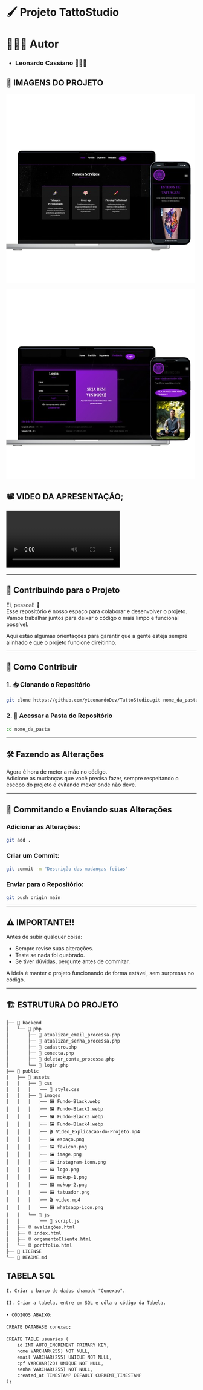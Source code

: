 # 🖌️ Projeto TattoStudio

# 🧑🏽‍💻 Autor

 - ### Leonardo Cassiano 🧑🏽‍💻

## 📸 IMAGENS DO PROJETO

![Imagem do Projeto](.../../public/assets/images/mokup-1.png)

![imagem do projeto2](.../../public/assets/images/mokup-2.png)

## 📽️ VIDEO DA APRESENTAÇÃO;

![Video de explicação](.../../public/assets/images/Video_Explicacao-do-Projeto.mp4)


---

## 🚀 Contribuindo para o Projeto

Ei, pessoal! 👋  
Esse repositório é nosso espaço para colaborar e desenvolver o projeto.  
Vamos trabalhar juntos para deixar o código o mais limpo e funcional possível.  

Aqui estão algumas orientações para garantir que a gente esteja sempre alinhado e que o projeto funcione direitinho.

---

## 🧭 Como Contribuir

### 1. 📥 Clonando o Repositório

```bash
git clone https://github.com/yLeonardoDev/TattoStudio.git nome_da_pasta
```

### 2. 📂 Acessar a Pasta do Repositório

```bash
cd nome_da_pasta
```

---

## 🛠️ Fazendo as Alterações

Agora é hora de meter a mão no código.  
Adicione as mudanças que você precisa fazer, sempre respeitando o escopo do projeto e evitando mexer onde não deve.

---

## 💾 Commitando e Enviando suas Alterações

### Adicionar as Alterações:

```bash
git add .
```

### Criar um Commit:

```bash
git commit -m "Descrição das mudanças feitas"
```

### Enviar para o Repositório:

```bash
git push origin main
```

---

## ⚠️ IMPORTANTE!!

Antes de subir qualquer coisa:

- Sempre revise suas alterações.  
- Teste se nada foi quebrado.  
- Se tiver dúvidas, pergunte antes de commitar.

A ideia é manter o projeto funcionando de forma estável, sem surpresas no código.

---

## 🏗️ ESTRUTURA DO PROJETO

```
├── 📁 backend
│   └── 📁 php
│       ├── 🐘 atualizar_email_processa.php
│       ├── 🐘 atualizar_senha_processa.php
│       ├── 🐘 cadastro.php
│       ├── 🐘 conecta.php
│       ├── 🐘 deletar_conta_processa.php
│       └── 🐘 login.php
├── 📁 public
│   ├── 📁 assets
│   │   ├── 📁 css
│   │   │   └── 🎨 style.css
│   │   ├── 📁 images
│   │   │   ├── 🖼️ Fundo-Black.webp
│   │   │   ├── 🖼️ Fundo-Black2.webp
│   │   │   ├── 🖼️ Fundo-Black3.webp
│   │   │   ├── 🖼️ Fundo-Black4.webp
│   │   │   ├── 🎬 Video_Explicacao-do-Projeto.mp4
│   │   │   ├── 🖼️ espaço.png
│   │   │   ├── 🖼️ favicon.png
│   │   │   ├── 🖼️ image.png
│   │   │   ├── 🖼️ instagram-icon.png
│   │   │   ├── 🖼️ logo.png
│   │   │   ├── 🖼️ mokup-1.png
│   │   │   ├── 🖼️ mokup-2.png
│   │   │   ├── 🖼️ tatuador.png
│   │   │   ├── 🎬 video.mp4
│   │   │   └── 🖼️ whatsapp-icon.png
│   │   └── 📁 js
│   │       └── 📄 script.js
│   ├── 🌐 avaliações.html
│   ├── 🌐 index.html
│   ├── 🌐 orçamentoCliente.html
│   └── 🌐 portfolio.html
├── 📄 LICENSE
└── 📝 README.md
```

## TABELA SQL 
```
I. Criar o banco de dados chamado "Conexao".

II. Criar a tabela, entre em SQL e cóla o código da Tabela.

• CÓDIGOS ABAIXO; 

CREATE DATABASE conexao;

CREATE TABLE usuarios (
    id INT AUTO_INCREMENT PRIMARY KEY,
    nome VARCHAR(255) NOT NULL,
    email VARCHAR(255) UNIQUE NOT NULL,
    cpf VARCHAR(20) UNIQUE NOT NULL,
    senha VARCHAR(255) NOT NULL,
    created_at TIMESTAMP DEFAULT CURRENT_TIMESTAMP
);

```